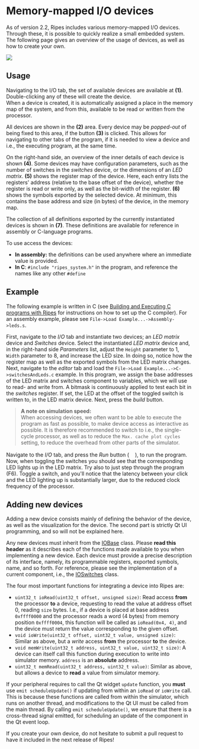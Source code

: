 # Memory-mapped I/O devices
As of version 2.2, Ripes includes various memory-mapped I/O devices. Through these, it is possible to quickly realize a small embedded system. The following page gives an overview of the usage of devices, as well as how to create your own.

![](https://github.com/mortbopet/Ripes/blob/master/resources/images/iotab.png)

## Usage
Navigating to the I/O tab, the set of available devices are available at **(1)**. Double-clicking any of these will create the device.  
When a device is created, it is automatically assigned a place in the memory map of the system, and from this, available to be read or written from the processor.

All devices are shown in the **(2)** area. Every device may be _popped-out_ of being fixed to this area, if the button **(3)** is clicked. This allows for navigating to other tabs of the program, if it is needed to view a device and i.e., the executing program, at the same time.

On the right-hand side, an overview of the inner details of each device is shown **(4)**. Some devices may have configuration parameters, such as the number of switches in the *switches* device, or the dimensions of an *LED matrix*. **(5)** shows the register map of the device. Here, each entry lists the registers' address (relative to the base offset of the device), whether the register is read or write only, as well as the bit-width of the register. **(6)** shows the symbols exported by the selected device. At minimum, this contains the base address and size (in bytes) of the device, in the memory map.

The collection of all definitions exported by the currently instantiated devices is shown in **(7)**. These definitions are available for reference in assembly or C-language programs.

To use access the devices:
* **In assembly:** the definitions can be used anywhere where an immediate value is provided.
* **In C**: `#include "ripes_system.h"` in the program, and reference the names like any other `#define` 

## Example
The following example is written in C (see [Building and Executing C programs with Ripes](c_programming.md) for instructions on how to set up the C compiler). For an assembly example, please see `File->Load Example...->Assembly->leds.s`.

First, navigate to the _I/O_ tab and instantiate two devices; an *LED matrix* device and *Switches* device. Select the instantiated _LED matrix_ device and, in the right-hand side _Parameters_ list, adjust the `Height` parameter to 1, `Width` parameter to 8, and increase the LED size. In doing so, notice how the register map as well as the exported symbols from the LED matrix changes.  
Next, navigate to the _editor_ tab and load the `File->Load Example...->C->switchesAndLeds.c` example. In this program, we assign the base addresses of the LED matrix and switches component to variables, which we will use to read- and write from. A bitmask is continuously applied to test each bit in the _switches_ register. If set, the LED at the offset of the toggled switch is written to, in the LED matrix device. Next, press the _build_ button.

> **A note on simulation speed:**  
> When accessing devices, we often want to be able to execute the program as fast as possible, to make device access as interactive as possible. It is therefore recommended to switch to i.e., the single-cycle processor, as well as to reduce the `Max. cache plot cycles` setting, to reduce the overhead from other parts of the simulator.

Navigate to the _I/O_ tab, and press the _Run_ button (<img src="https://github.com/mortbopet/Ripes/blob/master/resources/icons/run.svg" width="16pt"/>), to run the program. Now, when toggling the switches you should see that the corresponding LED lights up in the LED matrix. Try also to just step through the program (F6). Toggle a switch, and you'll notice that the latency between your click and the LED lighting up is substantially larger, due to the reduced clock frequency of the processor.

## Adding new devices
Adding a new device consists mainly of defining the behavior of the device, as well as the visualization for the device. The second part is strictly Qt UI programming, and so will not be explained here.

Any new devices must inherit from the [IOBase](https://github.com/mortbopet/Ripes/blob/master/src/io/iobase.h) class. Please **read this header** as it describes each of the functions made available to you when implementing a new device.
Each device must provide a precise description of its interface, namely, its programmable registers, exported symbols, name, and so forth. For reference, please see the implementation of a current component, i.e., the [IOSwitches](https://github.com/mortbopet/Ripes/blob/master/src/io/ioswitches.cpp) class.

The four most important functions for integrating a device into Ripes are:
* `uint32_t ioRead(uint32_t offset, unsigned size)`: Read access **from** the processor **to** a device, requesting to read the value at address offset 0, reading `size` bytes. I.e., if a device is placed at base address `0xffff0000` and the processor reads a word (4 bytes) from memory position `0xffff0004`, this function will be called as `ioRead(0x4, 4)`, and the device must return the value corresponding to the given offset.
* `void ioWrite(uint32_t offset, uint32_t value, unsigned size)`: Similar as above, but a _write_ access **from** the processor **to** the device.
* `void memWrite(uint32_t address, uint32_t value, uint32_t size)`: A device can itself call this function during execution to write into simulator memory. `address` is an **absolute** address.
* `uint32_t memRead(uint32_t address, uint32_t value)`: Similar as above, but allows a device to **read** a value from simulator memory.

If your peripheral requires to call the Qt widget `update` function, you **must** use `emit scheduleUpdate()` if updating from within an `ioRead` or `ioWrite` call. This is because these functions are called from within the simulator, which runs on another thread, and modifications to the Qt UI must be called from the main thread. By calling `emit scheduleUpdate()`, we ensure that there is a cross-thread signal emitted, for scheduling an update of the component in the Qt event loop.

If you create your own device, do not hesitate to submit a pull request to have it included in the next release of Ripes!
